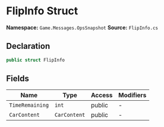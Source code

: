 # FlipInfo Struct

**Namespace:** `Game.Messages.OpsSnapshot`
**Source:** `FlipInfo.cs`

## Declaration

```csharp
public struct FlipInfo
```

## Fields

| Name | Type | Access | Modifiers |
|------|------|--------|-----------|
| `TimeRemaining` | `int` | public | - |
| `CarContent` | `CarContent` | public | - |

